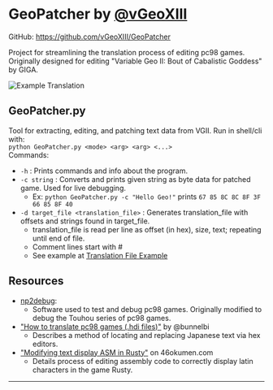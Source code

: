 # GeoPatcher by [@vGeoXIII](https://github.com/vGeoXIII)
GitHub: https://github.com/vGeoXIII/GeoPatcher  

Project for streamlining the translation process of editing pc98 games.  
Originally designed for editing "Variable Geo II: Bout of Cabalistic Goddess" by GIGA.

![Example Translation](https://github.com/vGeoXIII/GeoPatcher/blob/images/yuka_prefight.BMP)

## GeoPatcher.py
Tool for extracting, editing, and patching text data from VGII. Run in shell/cli with:  
`python GeoPatcher.py <mode> <arg> <arg> <...>`  
Commands:  
- `-h` : Prints commands and info about the program.
- `-c string` : Converts and prints given string as byte data for patched game. Used for live debugging.
   - Ex: `python GeoPatcher.py -c "Hello Geo!"` prints `67 85 8C 8C 8F 3F 66 85 8F 40`
- `-d target_file <translation_file>` : Generates translation_file with offsets and strings found in target_file.
   - translation_file is read per line as offset (in hex), size, text; repeating until end of file.
   - Comment lines start with \#
   - See example at [Translation File Example](https://github.com/vGeoXIII/GeoPatcher/blob/vg2.geolcl)


## Resources
- [np2debug](https://github.com/nmlgc/np2debug):
    - Software used to test and debug pc98 games. Originally modified to debug the Touhou series of pc98 games.
- ["How to translate pc98 games (.hdi files)"](https://youtu.be/rWMU0fcJZHE?si=hgzjCP3YQxxYR6ku) by @bunnelbi
    - Describes a method of locating and replacing Japanese text via hex editors.
- ["Modifying text display ASM in Rusty"](https://46okumen.com/2019/03/05/modifying-text-display-asm-in-rusty-folkulore-part-4/) on 46okumen.com
    - Details process of editing assembly code to correctly display latin characters in the game Rusty.

---


